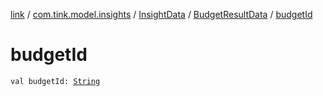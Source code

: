 [link](../../../index.md) / [com.tink.model.insights](../../index.md) / [InsightData](../index.md) / [BudgetResultData](index.md) / [budgetId](./budget-id.md)

# budgetId

`val budgetId: `[`String`](https://kotlinlang.org/api/latest/jvm/stdlib/kotlin/-string/index.html)
